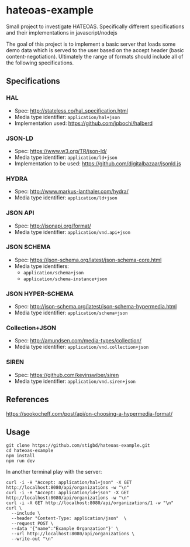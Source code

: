 # hateoas-example

Small project to investigate HATEOAS. Specifically different specifications and their implementations in javascript/nodejs

The goal of this project is to implement a basic server that loads some demo data which is served to the user based on the accept header (basic content-negotiation). Ultimately the range of formats should include all of the following specifications.

## Specifications
### HAL
* Spec: http://stateless.co/hal_specification.html
* Media type identifier: `application/hal+json`
* Implementation used: https://github.com/jpbochi/halberd

### JSON-LD
* Spec: https://www.w3.org/TR/json-ld/
* Media type identifier: `application/ld+json`
* Implementation to be used: https://github.com/digitalbazaar/jsonld.js

### HYDRA
* Spec: http://www.markus-lanthaler.com/hydra/
* Media type identifier: `application/ld+json`

### JSON API
* Spec: http://jsonapi.org/format/
* Media type identifier: `application/vnd.api+json`

### JSON SCHEMA
* Spec: https://json-schema.org/latest/json-schema-core.html
* Media type identifiers:
  * `application/schema+json`
  * `application/schema-instance+json`

### JSON HYPER-SCHEMA
* Spec: http://json-schema.org/latest/json-schema-hypermedia.html
* Media type identifier: `application/schema+json`

### Collection+JSON
* Spec: http://amundsen.com/media-types/collection/
* Media type identifier: `application/vnd.collection+json`

### SIREN
* Spec: https://github.com/kevinswiber/siren
* Media type identifier: `application/vnd.siren+json`

## References
https://sookocheff.com/post/api/on-choosing-a-hypermedia-format/

## Usage
```
git clone https://github.com/stigbd/hateoas-example.git
cd hateoas-example
npm install
npm run dev
```
In another terminal play with the server:
```
curl -i -H "Accept: application/hal+json" -X GET http://localhost:8080/api/organizations -w "\n"
curl -i -H "Accept: application/ld+json" -X GET http://localhost:8080/api/organizations -w "\n"
curl -i -X GET http://localhost:8080/api/organizations/1 -w "\n"
curl \
  --include \
  --header "Content-Type: application/json"  \
  --request POST \
  --data '{"name":"Example Organzation"}' \
  --url http://localhost:8080/api/organizations \
  --write-out "\n"
```
